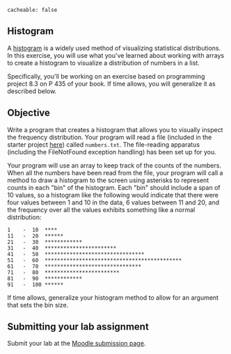 ```
cacheable: false
```

## Histogram

A [histogram](https://en.wikipedia.org/wiki/Histogram) is a widely used method of visualizing statistical distributions. In this exercise, you will use what you've learned about working with arrays to create a histogram to visualize a distribution of numbers in a list.

Specifically, you'll be working on an exercise based on programming project 8.3 on P 435 of your book. If time allows, you will generalize it as described below.

## Objective

Write a program that creates a histogram that allows you to visually inspect the frequency distribution. Your program will read a file (included in the starter project  [here](http://mathcs.pugetsound.edu/~tmullen/ics/HistogramStarter.zip)) called `numbers.txt`. The file-reading apparatus (including the FileNotFound exception handling) has been set up for you.

Your program will use an array to keep track of the counts of the numbers. When all the numbers have been read from the file, your program will call a method to draw a histogram to the screen using asterisks to represent counts in each "bin" of the histogram. Each "bin" should include a span of 10 values, so a histogram like the following would indicate that there were four values between 1 and 10 in the data, 6 values between 11 and 20, and the frequency over all the values exhibits something like a normal distribution:

    1    - 	10  ****
    11   - 	20  ******
    21   - 	30  ************
    31   - 	40  ***********************
    41   - 	50  ********************************
    51   - 	60  ********************************************
    61   - 	70  *******************************
    71   - 	80  ************************
    81   - 	90  ************
    91   - 	100 ******

If time allows, generalize your histogram method to allow for an argument that sets the bin size.


## Submitting your lab assignment                                                      
Submit your lab at the [Moodle submission page](https://moodle.pugetsound.edu/moodle/mod/assign/view.php?id=366952).
